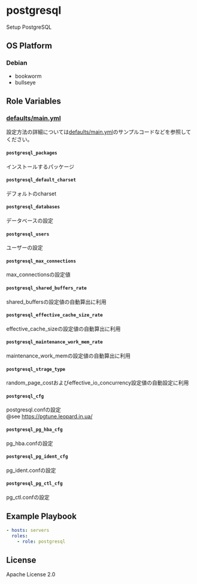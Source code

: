 postgresql
=================

Setup PostgreSQL

OS Platform
-----------------

### Debian

- bookworm
- bullseye

Role Variables
--------------

### [defaults/main.yml](defaults/main.yml)

設定方法の詳細については[defaults/main.yml](defaults/main.yml)のサンプルコードなどを参照してください。

#### `postgresql_packages`

インストールするパッケージ

#### `postgresql_default_charset`

デフォルトのcharset

#### `postgresql_databases`

データベースの設定

#### `postgresql_users`

ユーザーの設定

#### `postgresql_max_connections`

max_connectionsの設定値

#### `postgresql_shared_buffers_rate`

shared_buffersの設定値の自動算出に利用

#### `postgresql_effective_cache_size_rate`

effective_cache_sizeの設定値の自動算出に利用

#### `postgresql_maintenance_work_mem_rate`

maintenance_work_memの設定値の自動算出に利用

#### `postgresql_strage_type`

random_page_costおよびeffective_io_concurrency設定値の自動設定に利用

#### `postgresql_cfg`

postgresql.confの設定  
@see https://pgtune.leopard.in.ua/

#### `postgresql_pg_hba_cfg`

pg_hba.confの設定

#### `postgresql_pg_ident_cfg`

pg_ident.confの設定

#### `postgresql_pg_ctl_cfg`

pg_ctl.confの設定

Example Playbook
--------------

```yaml
- hosts: servers
  roles:
    - role: postgresql
```

License
--------------

Apache License 2.0
